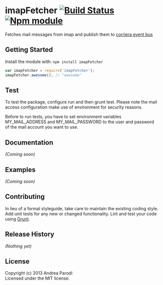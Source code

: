 # imapFetcher [![Build Status](https://secure.travis-ci.org/parroit/imapFetcher.png?branch=master)](http://travis-ci.org/parroit/imapFetcher) [![Npm module](https://badge.fury.io/js/imapFetcher.png)](https://npmjs.org/package/imapFetcher)

Fetches mail messages from imap and publish them to [corriera event bus](https://github.com/parroit/corriera)

## Getting Started
Install the module with: `npm install imapFetcher`

```javascript
var imapFetcher = require('imapFetcher');
imapFetcher.awesome(); // "awesome"
```

## Test
To test the package, configure run and then grunt test.
Please note the mail access configuration make use of
environment for security reasons.

Before to run tests, you have to set environment variables
MY_MAIL_ADDRESS and MY_MAIL_PASSWORD to the user and password
of the mail account you want to use.

## Documentation
_(Coming soon)_

## Examples
_(Coming soon)_

## Contributing
In lieu of a formal styleguide, take care to maintain the existing coding style. Add unit tests for any new or changed functionality. Lint and test your code using [Grunt](http://gruntjs.com/).

## Release History
_(Nothing yet)_

## License
Copyright (c) 2013 Andrea Parodi  
Licensed under the MIT license.
